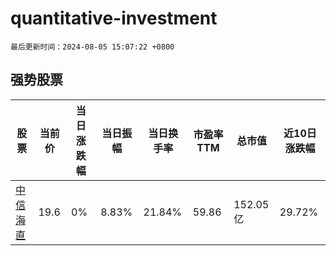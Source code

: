# quantitative-investment

`最后更新时间：2024-08-05 15:07:22 +0800`

## 强势股票

|股票|当前价|当日涨跌幅|当日振幅|当日换手率|市盈率TTM|总市值|近10日涨跌幅|
|----|----|----|----|----|----|----|----|
|[中信海直](https://xueqiu.com/S/SZ000099)|19.6|0%|8.83%|21.84%|59.86|152.05亿|29.72%|
